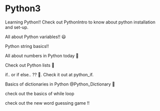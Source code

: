 # Python3
Learning Python!!
Check out PythonIntro to know about python installation and set-up.

All about Python variables!! 😃


Python string basics!!

All about numbers in Python today 🔢


Check out Python lists 🧾


if.. or if else.. ?? 🤔. Check it out at python_if.


Basics of dictionaries in Python @Python_Dictionary 📖


check out the basics of while loop

check out the new word guessing game !!
